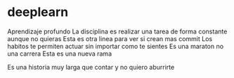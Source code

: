 # deeplearn
Aprendizaje profundo
La disciplina es realizar una tarea de forma constante aunque no quieras
Esta es otra linea para ver si crean mas commit
Los habitos te permiten actuar sin importar como te sientes
Es una maraton no una carrera
Esta es una nueva rama


Es una historia muy larga que contar y no quiero aburrirte
